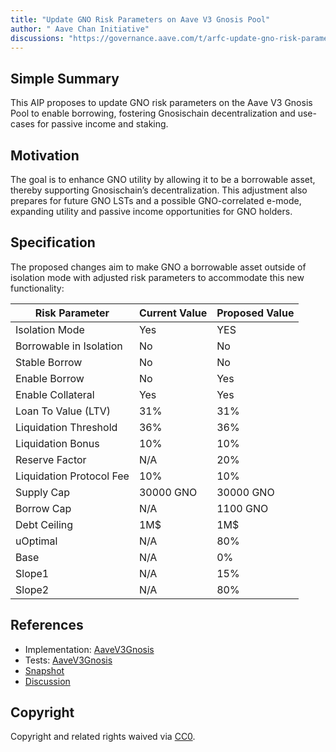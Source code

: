 ```yaml
---
title: "Update GNO Risk Parameters on Aave V3 Gnosis Pool"
author: " Aave Chan Initiative"
discussions: "https://governance.aave.com/t/arfc-update-gno-risk-parameters-on-aave-v3-gnosis-pool/15613"
---
```


## Simple Summary

This AIP proposes to update GNO risk parameters on the Aave V3 Gnosis Pool to enable borrowing, fostering Gnosischain decentralization and use-cases for passive income and staking.

## Motivation

The goal is to enhance GNO utility by allowing it to be a borrowable asset, thereby supporting Gnosischain’s decentralization. This adjustment also prepares for future GNO LSTs and a possible GNO-correlated e-mode, expanding utility and passive income opportunities for GNO holders.

## Specification

The proposed changes aim to make GNO a borrowable asset outside of isolation mode with adjusted risk parameters to accommodate this new functionality:

| Risk Parameter           | Current Value | Proposed Value |
| ------------------------ | ------------- | -------------- |
| Isolation Mode           | Yes           | YES            |
| Borrowable in Isolation  | No            | No             |
| Stable Borrow            | No            | No             |
| Enable Borrow            | No            | Yes            |
| Enable Collateral        | Yes           | Yes            |
| Loan To Value (LTV)      | 31%           | 31%            |
| Liquidation Threshold    | 36%           | 36%            |
| Liquidation Bonus        | 10%           | 10%            |
| Reserve Factor           | N/A           | 20%            |
| Liquidation Protocol Fee | 10%           | 10%            |
| Supply Cap               | 30000 GNO     | 30000 GNO      |
| Borrow Cap               | N/A           | 1100 GNO       |
| Debt Ceiling             | 1M$           | 1M$            |
| uOptimal                 | N/A           | 80%            |
| Base                     | N/A           | 0%             |
| Slope1                   | N/A           | 15%            |
| Slope2                   | N/A           | 80%            |

## References

- Implementation: [AaveV3Gnosis](https://github.com/bgd-labs/aave-proposals-v3/blob/main/src/20231213_AaveV3Gnosis_UpdateGNORiskParametersOnAaveV3GnosisPool/AaveV3Gnosis_UpdateGNORiskParametersOnAaveV3GnosisPool_20231213.sol)
- Tests: [AaveV3Gnosis](https://github.com/bgd-labs/aave-proposals-v3/blob/main/src/20231213_AaveV3Gnosis_UpdateGNORiskParametersOnAaveV3GnosisPool/AaveV3Gnosis_UpdateGNORiskParametersOnAaveV3GnosisPool_20231213.t.sol)
- [Snapshot](https://snapshot.org/#/aave.eth/proposal/0xe35faf498e25ff6a0620b8395c4653b05fe98cb0ccaacb62da140e53097f9ac0)
- [Discussion](https://governance.aave.com/t/arfc-update-gno-risk-parameters-on-aave-v3-gnosis-pool/15613)

## Copyright

Copyright and related rights waived via [CC0](https://creativecommons.org/publicdomain/zero/1.0/).
